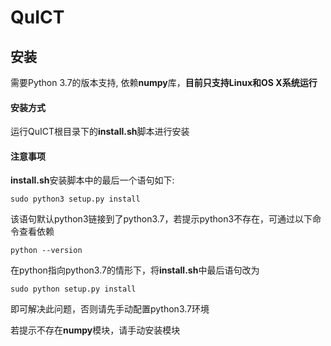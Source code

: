 # QuICT

## 安装

需要Python 3.7的版本支持, 依赖**numpy**库，**目前只支持Linux和OS X系统运行**

#### 安装方式

运行QuICT根目录下的**install.sh**脚本进行安装

#### 注意事项

**install.sh**安装脚本中的最后一个语句如下:

```shell
sudo python3 setup.py install
```

该语句默认python3链接到了python3.7，若提示python3不存在，可通过以下命令查看依赖

```shell
python --version
```

在python指向python3.7的情形下，将**install.sh**中最后语句改为

```shell
sudo python setup.py install
```

即可解决此问题，否则请先手动配置python3.7环境

若提示不存在**numpy**模块，请手动安装模块
